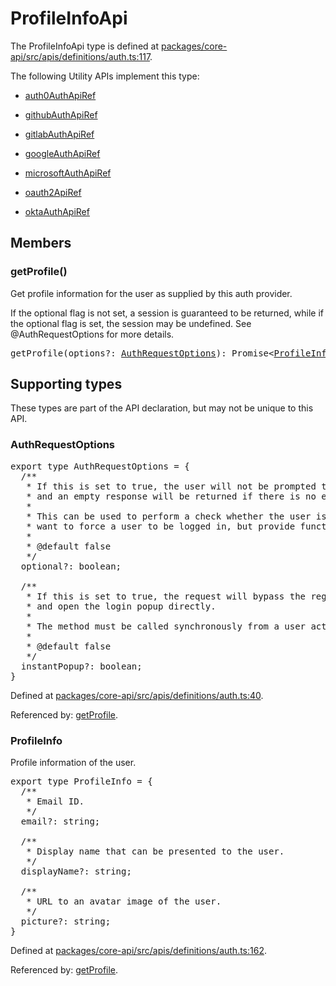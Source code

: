 # ProfileInfoApi

The ProfileInfoApi type is defined at
[packages/core-api/src/apis/definitions/auth.ts:117](https://github.com/spotify/backstage/blob/0406ace29aba7332a98ff9ef9feedd65adc75223/packages/core-api/src/apis/definitions/auth.ts#L117).

The following Utility APIs implement this type:

- [auth0AuthApiRef](./README.md#auth0auth)

- [githubAuthApiRef](./README.md#githubauth)

- [gitlabAuthApiRef](./README.md#gitlabauth)

- [googleAuthApiRef](./README.md#googleauth)

- [microsoftAuthApiRef](./README.md#microsoftauth)

- [oauth2ApiRef](./README.md#oauth2)

- [oktaAuthApiRef](./README.md#oktaauth)

## Members

### getProfile()

Get profile information for the user as supplied by this auth provider.

If the optional flag is not set, a session is guaranteed to be returned, while
if the optional flag is set, the session may be undefined. See
@AuthRequestOptions for more details.

<pre>
getProfile(options?: <a href="#authrequestoptions">AuthRequestOptions</a>): Promise&lt;<a href="#profileinfo">ProfileInfo</a> | undefined&gt;
</pre>

## Supporting types

These types are part of the API declaration, but may not be unique to this API.

### AuthRequestOptions

<pre>
export type AuthRequestOptions = {
  /**
   * If this is set to true, the user will not be prompted to log in,
   * and an empty response will be returned if there is no existing session.
   *
   * This can be used to perform a check whether the user is logged in, or if you don't
   * want to force a user to be logged in, but provide functionality if they already are.
   *
   * @default false
   */
  optional?: boolean;

  /**
   * If this is set to true, the request will bypass the regular oauth login modal
   * and open the login popup directly.
   *
   * The method must be called synchronously from a user action for this to work in all browsers.
   *
   * @default false
   */
  instantPopup?: boolean;
}
</pre>

Defined at
[packages/core-api/src/apis/definitions/auth.ts:40](https://github.com/spotify/backstage/blob/0406ace29aba7332a98ff9ef9feedd65adc75223/packages/core-api/src/apis/definitions/auth.ts#L40).

Referenced by: [getProfile](#getprofile).

### ProfileInfo

Profile information of the user.

<pre>
export type ProfileInfo = {
  /**
   * Email ID.
   */
  email?: string;

  /**
   * Display name that can be presented to the user.
   */
  displayName?: string;

  /**
   * URL to an avatar image of the user.
   */
  picture?: string;
}
</pre>

Defined at
[packages/core-api/src/apis/definitions/auth.ts:162](https://github.com/spotify/backstage/blob/0406ace29aba7332a98ff9ef9feedd65adc75223/packages/core-api/src/apis/definitions/auth.ts#L162).

Referenced by: [getProfile](#getprofile).
